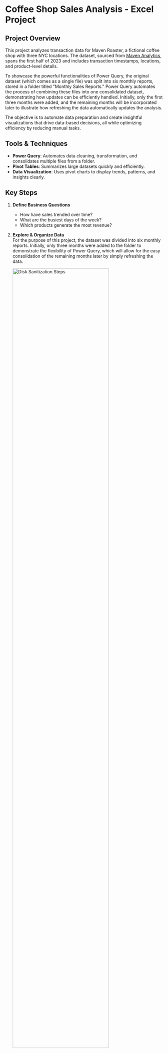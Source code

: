 # Coffee Shop Sales Analysis - Excel Project

## Project Overview
This project analyzes transaction data for Maven Roaster, a fictional coffee shop with three NYC locations. The dataset, sourced from [Maven Analytics](https://mavenanalytics.io/data-playground?order=date_added%2Cdesc&search=coffee%20shop), spans the first half of 2023 and includes transaction timestamps, locations, and product-level details.

To showcase the powerful functionalities of Power Query, the original dataset (which comes as a single file) was split into six monthly reports, stored in a folder titled "Monthly Sales Reports." Power Query automates the process of combining these files into one consolidated dataset, demonstrating how updates can be efficiently handled. Initially, only the first three months were added, and the remaining months will be incorporated later to illustrate how refreshing the data automatically updates the analysis.

The objective is to automate data preparation and create insightful visualizations that drive data-based decisions, all while optimizing efficiency by reducing manual tasks.

## Tools & Techniques
- **Power Query**: Automates data cleaning, transformation, and consolidates multiple files from a folder.
- **Pivot Tables**: Summarizes large datasets quickly and efficiently.
- **Data Visualization**: Uses pivot charts to display trends, patterns, and insights clearly.

## Key Steps
1. **Define Business Questions**  
   - How have sales trended over time?
   - What are the busiest days of the week?
   - Which products generate the most revenue?

2. **Explore & Organize Data**  
   For the purpose of this project, the dataset was divided into six monthly reports. Initially, only three months were added to the folder to demonstrate the flexibility of Power Query, which will allow for the easy consolidation of the remaining months later by simply refreshing the data.

   <img src="https://imgur.com/qY2tZ21.png" height="80%" width="80%" alt="Disk Sanitization Steps"/>
<br />

4. **Load Data into Power Query**  
   All monthly files are consolidated using Power Query, automating the data preparation for future updates. Key tasks include:
   - Data profiling
   - Cleaning and transformation
  
<img src="https://imgur.com/a/9dmBoM8.png" height="80%" width="80%" alt="Disk Sanitization Steps"/>
<br />

5. **Data Exploration & Analysis with Pivot Tables**  
   Pivot tables were used to explore and analyze the data by:
   - Revenue by month
   - Revenue by product category
   - Transactions by day, hour, and product type
   - KPIs (number of transactions, total revenue, average sales)

6. **Data Visualization & Communication**  
   A comprehensive dashboard was created to visually communicate insights and trends, featuring interactive slicers for filtering by store and month.

7. **Final Considerations & Recommendations**  
   The dashboard and visualizations provide actionable insights for stakeholders, enabling data-driven decisions.
